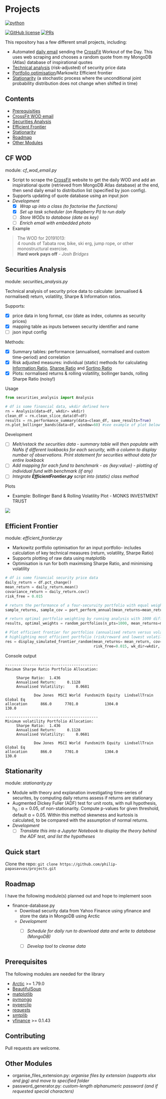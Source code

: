 # Projects

<p align="left">
    <a href="https://www.python.org/">
        <img src="https://ForTheBadge.com/images/badges/made-with-python.svg"
            alt="python"></a> &nbsp;
</p>

[![GitHub license](https://img.shields.io/badge/License-MIT-brightgreen.svg?style=flat-square)](https://github.com/VivekPa/AIAlpha/blob/master/LICENSE) 
[![PRs](https://img.shields.io/badge/PRs-welcome-brightgreen.svg?style=flat-square)](http://makeapullrequest.com)

This repository has a few different small projects, including:
- Automated [daily email](#cf-wod) sending the [CrossFit](http://www.crossfit.com) Workout of the Day. This uses web scraping and chooses a random quote from my MongoDB (Atlas) database of inspirational quotes
- [Technical analysis](#securities-analysis) (risk-adjusted) of security price data 
- [Portfolio optimisation](#efficient-frontier)/Markowitz Efficient frontier 
- [Stationarity](#stationarity) (a stochastic process where the unconditional joint probability 
 distribution does not change when shifted in time) 

## Contents
- [Prerequisities](#prerequisites)
- [CrossFit WOD email](#cf-wod)
- [Securities Analysis](#securities-analysis)
- [Efficient Frontier](#efficient-frontier)
- [Stationarity](#stationarity)
- [Roadmap](#roadmap)
- [Other Modules](#other-modules)


## CF WOD
module: *cf_wod_email.py*  
- Script to scrape the [CrossFit](http://www.crossfit.com) website to get the daily WOD and add an 
inspirational quote (retrieved from MongoDB Atlas database) at the end, then send daily email to distribution list (specified by json config).
- Supports updating of quote database using an input json
- *Development*
    - [X] *Wrap up into a class (to factorise the functions)*
    - [X] *Set up task scheduler (on Raspberry Pi) to run daily*
    - [ ] *Store WODs to database (date as key)*
    - [ ] *Enrich email with embedded photo*

- Example
> The WOD for 20191013:  
> 4 rounds of Tabata row, bike, ski erg, jump rope, or other monostructural exercise.   
> **Hard work pays off** - *Josh Bridges*

## Securities Analysis 
module: *securities_analysis.py*

Technical analysis of security price data to calculate: (annualised & normalised) 
return, volatility, Sharpe & Information ratios.

Supports:
- [X] price data in long format, csv (date as index, columns as security prices)
- [X] mapping table as inputs between security identifier and name
- [ ] json input config 

Methods:
 - [X] Summary tables: performance (annualised, normalised and custom time-period) and correlation
 - [X] Risk adjusted measures: individual (static) methods for calculating [Information Ratio](https://www.investopedia.com/terms/i/informationratio.asp),
  [Sharpe Ratio](https://www.investopedia.com/terms/s/sharperatio.asp) and [Sortino Ratio](https://www.investopedia.com/terms/s/sortinoratio.asp)
 - [X] Plots: normalised returns & rolling volatility, bollinger bands, rolling Sharpe Ratio (noisy!)

Usage
```python
from securities_analysis import Analysis

# df is some financial data, wkdir defined here
rn = Analysis(data=df, wkdir= wkdir)
clean_df = rn.clean_slice_data(df=df)
results = rn.performance_summary(data=clean_df, save_results=True)
rn.plot_bollinger_bands(data=df, window=60) #see example of plot below
```

Development
- [ ] *Melt/vstack the securities data - summary table will then populate with NaNs if different lookbacks for 
each security, with a column to display number of observations. Print statement for
securities without data for entire lookback*
- [ ] *Add mapping for each fund to benchmark - as {key:value} - plotting of individual fund with benchmark (if any)*
- [ ] *Integrate **EfficientFrontier.py** script into (static) class method*

Plots
- Example: Bollinger Band & Rolling Volatility Plot - MONKS INVESTMENT TRUST
<img src="https://pythonpapshome.files.wordpress.com/2019/10/monks-investment-trust-plc-price-vol-history.png">

## Efficient Frontier
module: *efficient_frontier.py*
- Markowitz portfolio optimisation for an input portfolio- includes calculation of key
technical measures (return, volatility, Sharpe Ratio)
- Supports plotting of raw data using matplotlib
- Optimisation is run for both maximising Sharpe Ratio, and minimising volatility
```python
# df is some financial security price data
daily_return = df.pct_change()
mean_return = daily_return.mean()
covariance_return = daily_return.cov()
risk_free = 0.015

# return the performance of a four-securuity portfolio with equal weighting
sample_returns, sample_cov = port_perform_annual(mean_returns=mean_return, cov=covariance_return, weights=np.repeat(0.25,4))

# return optimal portfolio weighting by running analysis with 1000 different portfolio weight combinations
results, optimal_weights = random_portfolios(n_pts=1000, mean_returns=mean_return, cov=covariance_return, risk_free=0.015)

# Plot efficient frontier for portfolios (annualised return versus volatility) - bullet shape,
# highlighting most efficient portfolio (risk/reward and lowest volatility)
res = display_simulated_frontier_random(mean_returns= mean_return, cov= covariance_return, n_pts=500, \
                                        risk_free=0.015, wk_dir=wkdir, save_results=True, save_plots=False)
```
Console output
```
------------------------------------------
Maximum Sharpe Ratio Portfolio Allocation: 
 
 	 Sharpe Ratio: 	1.436 
 	 Annualised Return: 	0.1128  
 	 Annualised Volatility: 	0.0681 
 
             Dow Jones  MSCI World  Fundsmith Equity  LindsellTrain Global Eq
allocation      866.0      7701.0            1304.0                    130.0

------------------------------------------
Minimum volatility Portfolio Allocation: 
 	 Sharpe Ratio: 	1.436 
 	 Annualised Return: 	0.1128  
 	 Annualised Volatility: 	0.0681 
 
             Dow Jones  MSCI World  Fundsmith Equity  LindsellTrain Global Eq
allocation      866.0      7701.0            1304.0                    130.0
```

## Stationarity
module: *stationarity.py*
- Module with theory and explanation investigating time-series of securites, by computing daily returns assess if returns are stationary
- Augmented Dickey Fuller (ADF) test for unit roots, with null hypothesis,
  h<sub>0</sub> : &alpha; = 0.05, of non-stationarity. Compute p-values for given threshold, default 
  &alpha; = 0.05. 
  Within this method skewness and kurtosis is calculated, to be compared with the assumption of normal returns.
- *Development*
    - [ ] *Translate this into a Jupyter Notebook to display the theory behind the ADF test, and list the hypotheses*

## Quick start
Clone the repo: `git clone https://github.com/philip-papasavvas/projects.git`

## Roadmap
I have the following module(s) planned out and hope to implement soon
                                                                                                                             
- finance-database.py
    - Download security data from Yahoo Finance using yfinance and store the data in MongoDB using Arctic
    - *Development*
        - [ ] *Schedule for daily run to download data and write to database (MongoDB)*
        - [ ] *Develop tool to cleanse data* 


## Prerequisites
The following modules are needed for the library
* [Arctic](https://github.com/manahl/arctic) >= 1.79.0
* [BeautifulSoup](https://www.crummy.com/software/BeautifulSoup/bs4/doc/)
* [matplotlib](https://github.com/matplotlib/matplotlib)
* [pymongo](https://github.com/mher/pymongo)
* [pyperclip](https://github.com/asweigart/pyperclip)
* [requests](https://pypi.org/project/requests/2.7.0/)
* [smtplib](https://docs.python.org/3/library/smtplib.html)
* [yfinance](https://github.com/ranaroussi/yfinance) >= 0.1.43

## Contributing
Pull requests are welcome.

## Other Modules
- organise_files_extension.py: *organise files by extension (supports xlsx and jpg) and move to specified folder*
- password_generator.py: *custom-length alphanumeric password (and if requested special characters)*
